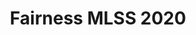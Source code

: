 ---
title: 'Fairness MLSS 2020' 
acronym: FMLSS
type: GL - Tier 1
webpage: 'https://www.youtube.com/watch?v=Igq_S_7IfOU' 
---